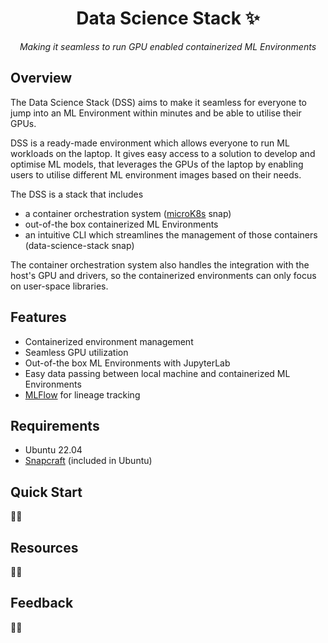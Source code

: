 <div align="center">

# Data Science Stack ✨

*Making it seamless to run GPU enabled containerized ML Environments*

</div>

## Overview

The Data Science Stack (DSS) aims to make it seamless for everyone to jump into an ML Environment within minutes and be able to utilise their GPUs.

DSS is a ready-made environment which allows everyone to run ML workloads on the laptop.
It gives easy access to a solution to develop and optimise ML models, that leverages the GPUs of the laptop by
enabling users to utilise different ML environment images based on their needs.

The DSS is a stack that includes 
- a container orchestration system ([microK8s](https://microk8s.io/) snap)
- out-of-the box containerized ML Environments
- an intuitive CLI which streamlines the management of those containers (data-science-stack snap)

The container orchestration system also handles the integration with the host's
GPU and drivers, so the containerized environments can only focus on user-space libraries.

## Features

- Containerized environment management
- Seamless GPU utilization
- Out-of-the box ML Environments with JupyterLab
- Easy data passing between local machine and containerized ML Environments
- [MLFlow](https://github.com/mlflow/mlflow) for lineage tracking

## Requirements

- Ubuntu 22.04
- [Snapcraft](https://snapcraft.io/) (included in Ubuntu)

## Quick Start

🚧🚧

## Resources

🚧🚧

## Feedback

🚧🚧
